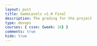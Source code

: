 ```yaml
---
layout: post
title: GameLevels v1.0 Final
description: The grading for the project
type: devops
courses: { csse: {week: 16} }
comments: true
hide: true
---
```


